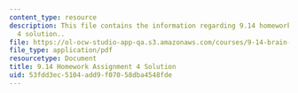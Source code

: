 ```yaml
---
content_type: resource
description: This file contains the information regarding 9.14 homework assignment
  4 solution..
file: https://ol-ocw-studio-app-qa.s3.amazonaws.com/courses/9-14-brain-structure-and-its-origins-spring-2014/53fdd3ec5104add9f07058dba4548fde_MIT9_14S14_Homework4Sol.pdf
file_type: application/pdf
resourcetype: Document
title: 9.14 Homework Assignment 4 Solution
uid: 53fdd3ec-5104-add9-f070-58dba4548fde
---
```

